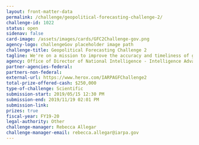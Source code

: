 ```yaml
---
layout: front-matter-data
permalink: /challenge/geopolitical-forecasting-challenge-2/
challenge-id: 1022
status: open
sidenav: false
card-image: /assets/images/cards/GFC2Challenge-gov.png
agency-logo: challengeGov placeholder image path
challenge-title: Geopolitical Forecasting Challenge 2
tagline: We're on a mission to improve the accuracy and timeliness of geopolitical forecasting.
agency: Office of Director of National Intelligence - Intelligence Advanced Research Project Activity
partner-agencies-federal: 
partners-non-federal: 
external-url: https://www.herox.com/IARPAGFChallenge2
total-prize-offered-cash: $250,000
type-of-challenge: Scientific
submission-start: 2019/05/15 12:30 PM
submission-end: 2019/11/19 02:01 PM
submission-link:  
prizes: true
fiscal-year: FY19-20
legal-authority: Other
challenge-manager: Rebecca Allegar
challenge-manager-email: rebecca.allegar@iarpa.gov
---
```

